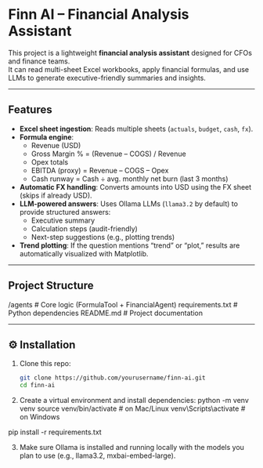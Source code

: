 # Finn AI – Financial Analysis Assistant

This project is a lightweight **financial analysis assistant** designed for CFOs and finance teams.  
It can read multi-sheet Excel workbooks, apply financial formulas, and use LLMs to generate executive-friendly summaries and insights.  

---

## Features

- **Excel sheet ingestion**: Reads multiple sheets (`actuals`, `budget`, `cash`, `fx`).  
- **Formula engine**:  
  - Revenue (USD)  
  - Gross Margin % = (Revenue – COGS) / Revenue  
  - Opex totals  
  - EBITDA (proxy) = Revenue – COGS – Opex  
  - Cash runway = Cash ÷ avg. monthly net burn (last 3 months)  
- **Automatic FX handling**: Converts amounts into USD using the FX sheet (skips if already USD).  
- **LLM-powered answers**: Uses Ollama LLMs (`llama3.2` by default) to provide structured answers:
  - Executive summary  
  - Calculation steps (audit-friendly)  
  - Next-step suggestions (e.g., plotting trends)  
- **Trend plotting**: If the question mentions “trend” or “plot,” results are automatically visualized with Matplotlib.  

---

## Project Structure

/agents # Core logic (FormulaTool + FinancialAgent)
requirements.txt # Python dependencies
README.md # Project documentation


---

## ⚙️ Installation

1. Clone this repo:
   ```bash
   git clone https://github.com/yourusername/finn-ai.git
   cd finn-ai
2. Create a virtual environment and install dependencies:
    python -m venv venv
    source venv/bin/activate   # on Mac/Linux
    venv\Scripts\activate      # on Windows

pip install -r requirements.txt

3. Make sure Ollama
 is installed and running locally with the models you plan to use (e.g., llama3.2, mxbai-embed-large).


